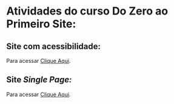<h1>Atividades do curso Do Zero ao Primeiro Site:</h1>
<h2>Site com acessibilidade:</h2>
<p>Para acessar <a href="https://acessibilidade-three.vercel.app/">Clique Aqui</a>.</p>

<h2>Site <i>Single Page:</i></h2>
<p>Para acessar <a href="https://singlepage-pink.vercel.app/">Clique Aqui</a>.</p>
